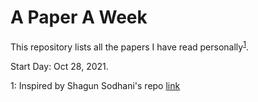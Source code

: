 # A Paper A Week
This repository lists all the papers I have read personally<sup>[1](#myfootnote1)</sup>.

Start Day: Oct 28, 2021.



<a name="myfootnote1">1</a>: Inspired by Shagun Sodhani's repo [link](https://github.com/shagunsodhani/papers-I-read) 






